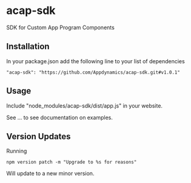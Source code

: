 # acap-sdk
SDK for Custom App Program Components

## Installation
In your package.json add the following line to your list of dependencies
```
"acap-sdk": "https://github.com/Appdynamics/acap-sdk.git#v1.0.1"
```

## Usage
Include "node_modules/acap-sdk/dist/app.js" in your website. 

See ... to see documentation on examples.

## Version Updates
Running 
```
npm version patch -m "Upgrade to %s for reasons"
```
Will update to a new minor version.  